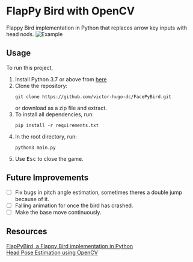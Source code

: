# FlapPy Bird with OpenCV
Flappy Bird implementation in Python that replaces arrow key inputs with head nods.
![Example](example.gif)

## Usage
To run this project,
1. Install Python 3.7 or above from [here](https://www.python.org/download/releases/)
2. Clone the repository:
    ```
    git clone https://github.com/victor-hugo-dc/FacePyBird.git
    ```
    or download as a zip file and extract.
3. To install all dependencies, run:
    ```
    pip install -r requirements.txt
    ```
4. In the root directory, run:
    ```
    python3 main.py
    ```
5. Use <kbd>Esc</kbd> to close the game.

## Future Improvements
- [ ] Fix bugs in pitch angle estimation, sometimes theres a double jump because of it.
- [ ] Falling animation for once the bird has crashed.
- [ ] Make the base move continuously.

## Resources
[FlapPyBird, a Flappy Bird implementation in Python](https://github.com/sourabhv/FlapPyBird)\
[Head Pose Estimation using OpenCV](https://github.com/jerryhouuu/Face-Yaw-Roll-Pitch-from-Pose-Estimation-using-OpenCV)